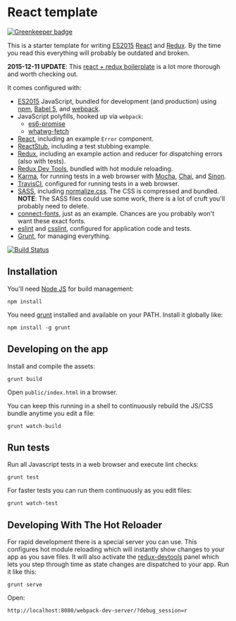 # React template

[![Greenkeeper badge](https://badges.greenkeeper.io/kumar303/react-template.svg)](https://greenkeeper.io/)

This is a starter template for writing
[ES2015](https://babeljs.io/docs/learn-es2015/)
[React](https://facebook.github.io/react/) and
[Redux](http://redux.js.org/).
By the time you read this everything will probably be outdated and broken.

**2015-12-11 UPDATE**: This
[react + redux boilerplate](https://github.com/erikras/react-redux-universal-hot-example/)
is a lot more thorough and worth checking out.

It comes configured with:

* [ES2015](https://babeljs.io/docs/learn-es2015/) JavaScript, bundled for
  development (and production) using [npm](https://www.npmjs.com/),
  [Babel 5](http://babeljs.io/), and [webpack](https://webpack.github.io/).
* JavaScript polyfills, hooked up via `webpack`:
  * [es6-promise](https://github.com/jakearchibald/es6-promise)
  * [whatwg-fetch](https://github.com/github/fetch)
* [React](http://facebook.github.io/react/), including an example `Error` component.
* [ReactStub](https://github.com/kumar303/react-stub), including a test stubbing example.
* [Redux](https://github.com/rackt/redux), including an example action and
  reducer for dispatching errors (also with tests).
* [Redux Dev Tools](https://github.com/gaearon/redux-devtools), bundled with hot
  module reloading.
* [Karma](http://karma-runner.github.io/), for running tests in a web browser with
  [Mocha](https://mochajs.org/), [Chai](http://chaijs.com/),
  and [Sinon](http://sinonjs.org/).
* [TravisCI](https://travis-ci.org/), configured for running tests in a web browser.
* [SASS](http://sass-lang.com/), including [normalize.css](https://necolas.github.io/normalize.css/).
  The CSS is compressed and bundled. **NOTE**: The SASS files could use some work,
  there is a lot of cruft you'll probably need to delete.
* [connect-fonts](https://shanetomlinson.com/2013/connect-express-font-middleware-nodejs/),
  just as an example. Chances are you probably won't want these exact fonts.
* [eslint](http://eslint.org/) and [csslint](https://github.com/CSSLint/csslint),
  configured for application code and tests.
* [Grunt](http://gruntjs.com/), for managing everything.

[![Build Status](https://travis-ci.org/kumar303/react-template.svg?branch=master)](https://travis-ci.org/kumar303/react-template)

## Installation

You'll need [Node JS](https://nodejs.org/) for build management:

    npm install

You need [grunt](http://gruntjs.com/) installed and available on your PATH.
Install it globally like:

    npm install -g grunt

## Developing on the app

Install and compile the assets:

    grunt build

Open `public/index.html` in a browser.

You can keep this running in a shell to continuously rebuild the JS/CSS bundle
anytime you edit a file:

    grunt watch-build

## Run tests

Run all Javascript tests in a web browser and execute lint checks:

    grunt test

For faster tests you can run them continuously as you edit files:

    grunt watch-test

## Developing With The Hot Reloader

For rapid development there is a special server you can use.
This configures hot module reloading which will instantly show changes to your
app as you save files. It will also activate the
[redux-devtools](https://github.com/gaearon/redux-devtools)
panel which lets you step through time as state changes are
dispatched to your app.
Run it like this:

    grunt serve

Open:

    http://localhost:8080/webpack-dev-server/?debug_session=r
